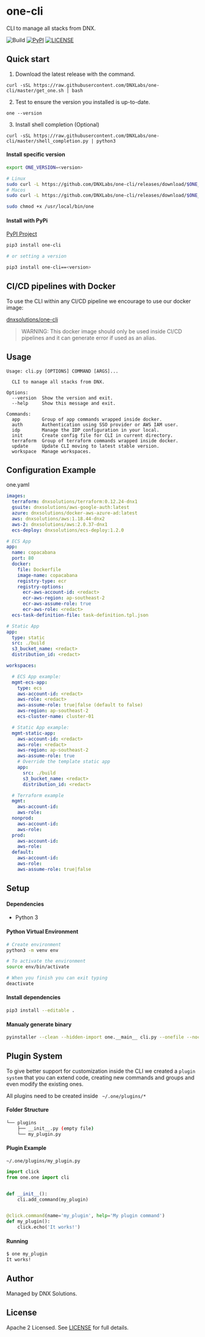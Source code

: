 # one-cli

CLI to manage all stacks from DNX.

![Build](https://github.com/DNXLabs/one-cli/workflows/Build/badge.svg)
[![PyPI](https://badge.fury.io/py/one-cli.svg)](https://pypi.python.org/pypi/one-cli/)
[![LICENSE](https://img.shields.io/github/license/DNXLabs/one-cli)](https://github.com/DNXLabs/one-cli/blob/master/LICENSE)

## Quick start

1. Download the latest release with the command.
```
curl -sSL https://raw.githubusercontent.com/DNXLabs/one-cli/master/get_one.sh | bash
```

2. Test to ensure the version you installed is up-to-date.
```
one --version
```

3. Install shell completion (Optional)
```
curl -sSL https://raw.githubusercontent.com/DNXLabs/one-cli/master/shell_completion.py | python3
```

#### Install specific version
```bash
export ONE_VERSION=<version>

# Linux
sudo curl -L https://github.com/DNXLabs/one-cli/releases/download/$ONE_VERSION/one_linux_amd64 -o /usr/local/bin/one
# Macos
sudo curl -L https://github.com/DNXLabs/one-cli/releases/download/$ONE_VERSION/one_macos_amd64 -o /usr/local/bin/one

sudo chmod +x /usr/local/bin/one
```

#### Install with PyPi
[PyPI Project](https://pypi.org/project/one-cli)
```bash
pip3 install one-cli

# or setting a version

pip3 install one-cli==<version>
```

##  CI/CD pipelines with Docker
To use the CLI within any CI/CD pipeline we encourage to use our docker image:

[dnxsolutions/one-cli](https://hub.docker.com/repository/docker/dnxsolutions/one-cli)

> WARNING: This docker image should only be used inside CI/CD pipelines and it can generate error if used as an alias.


## Usage
```
Usage: cli.py [OPTIONS] COMMAND [ARGS]...

  CLI to manage all stacks from DNX.

Options:
  --version  Show the version and exit.
  --help     Show this message and exit.

Commands:
  app        Group of app commands wrapped inside docker.
  auth       Authentication using SSO provider or AWS IAM user.
  idp        Manage the IDP configuration in your local.
  init       Create config file for CLI in current directory.
  terraform  Group of terraform commands wrapped inside docker.
  update     Update CLI moving to latest stable version.
  workspace  Manage workspaces.
```

## Configuration Example
one.yaml
```yaml
images:
  terraform: dnxsolutions/terraform:0.12.24-dnx1
  gsuite: dnxsolutions/aws-google-auth:latest
  azure: dnxsolutions/docker-aws-azure-ad:latest
  aws: dnxsolutions/aws:1.18.44-dnx2
  aws-2: dnxsolutions/aws:2.0.37-dnx1
  ecs-deploy: dnxsolutions/ecs-deploy:1.2.0

# ECS App
app:
  name: copacabana
  port: 80
  docker:
    file: Dockerfile
    image-name: copacabana
    registry-type: ecr
    registry-options:
      ecr-aws-account-id: <redact>
      ecr-aws-region: ap-southeast-2
      ecr-aws-assume-role: true
      ecr-aws-role: <redact>
  ecs-task-definition-file: task-definition.tpl.json

# Static App
app:
  type: static
  src: ./build
  s3_bucket_name: <redact>
  distribution_id: <redact>

workspaces:

  # ECS App example:
  mgmt-ecs-app:
    type: ecs
    aws-account-id: <redact>
    aws-role: <redact>
    aws-assume-role: true|false (default to false)
    aws-region: ap-southeast-2
    ecs-cluster-name: cluster-01

  # Static App example:
  mgmt-static-app:
    aws-account-id: <redact>
    aws-role: <redact>
    aws-region: ap-southeast-2
    aws-assume-role: true
    # Override the template static app
    app:
      src: ./build
      s3_bucket_name: <redact>
      distribution_id: <redact>

  # Terraform example
  mgmt:
    aws-account-id:
    aws-role:
  nonprod:
    aws-account-id:
    aws-role:
  prod:
    aws-account-id:
    aws-role:
  default:
    aws-account-id:
    aws-role:
    aws-assume-role: true|false
```

## Setup

#### Dependencies
- Python 3

#### Python Virtual Environment
```bash
# Create environment
python3 -m venv env

# To activate the environment
source env/bin/activate

# When you finish you can exit typing
deactivate
```

#### Install dependencies

```bash
pip3 install --editable .
```

#### Manualy generate binary
```bash
pyinstaller --clean --hidden-import one.__main__ cli.py --onefile --noconsole -n one
```

## Plugin System
To give better support for customization inside the CLI we created a `plugin system` that you can extend code, creating new commands and groups and even modify the existing ones.

All plugins need to be created inside ` ~/.one/plugins/*`

#### Folder Structure
```bash
└── plugins
    ├── __init__.py (empty file)
    └── my_plugin.py
```

#### Plugin Example
`~/.one/plugins/my_plugin.py`
```python
import click
from one.one import cli


def __init__():
    cli.add_command(my_plugin)


@click.command(name='my_plugin', help='My plugin command')
def my_plugin():
    click.echo('It works!')
```

#### Running
```bash
$ one my_plugin
It works!
```

## Author
Managed by DNX Solutions.

## License
Apache 2 Licensed. See [LICENSE](https://github.com/DNXLabs/one-cli/blob/master/LICENSE) for full details.